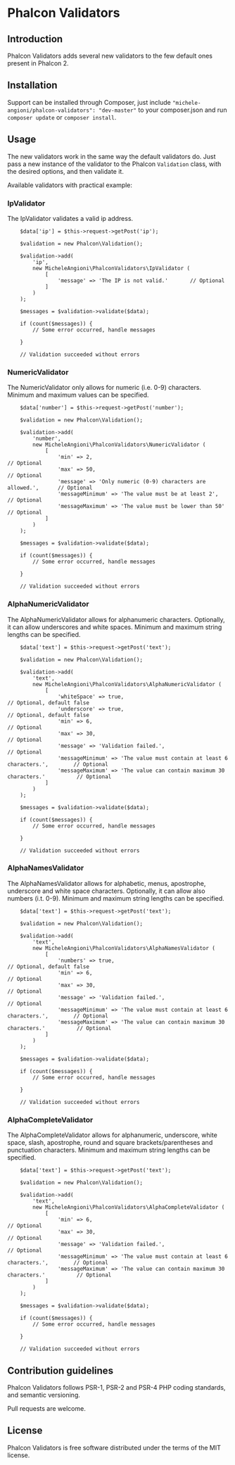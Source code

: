 # Phalcon Validators

## Introduction

Phalcon Validators adds several new validators to the few default ones present in Phalcon 2.
 
## Installation

Support can be installed through Composer, just include `"michele-angioni/phalcon-validators": "dev-master"` to your composer.json and run `composer update` or `composer install`.

## Usage

The new validators work in the same way the default validators do. 
Just pass a new instance of the validator to the Phalcon `Validation` class, with the desired options, and then validate it.
 
Available validators with practical example:

### IpValidator

The IpValidator validates a valid ip address.

        $data['ip'] = $this->request->getPost('ip');

        $validation = new Phalcon\Validation();

        $validation->add(
            'ip',
            new MicheleAngioni\PhalconValidators\IpValidator (
                [
                    'message' => 'The IP is not valid.'       // Optional
                ]
            )
        );

        $messages = $validation->validate($data);

        if (count($messages)) {
            // Some error occurred, handle messages
            
        }
        
        // Validation succeeded without errors

### NumericValidator

The NumericValidator only allows for numeric (i.e. 0-9) characters.
Minimum and maximum values can be specified.

        $data['number'] = $this->request->getPost('number');

        $validation = new Phalcon\Validation();

        $validation->add(
            'number',
            new MicheleAngioni\PhalconValidators\NumericValidator (
                [
                    'min' => 2,                                                     // Optional
                    'max' => 50,                                                    // Optional     
                    'message' => 'Only numeric (0-9) characters are allowed.',      // Optional
                    'messageMinimum' => 'The value must be at least 2',             // Optional
                    'messageMaximum' => 'The value must be lower than 50'           // Optional
                ]
            )
        );

        $messages = $validation->validate($data);

        if (count($messages)) {
            // Some error occurred, handle messages
            
        }
        
        // Validation succeeded without errors
        
### AlphaNumericValidator

The AlphaNumericValidator allows for alphanumeric characters. Optionally, it can allow underscores and white spaces.
Minimum and maximum string lengths can be specified.

        $data['text'] = $this->request->getPost('text');

        $validation = new Phalcon\Validation();

        $validation->add(
            'text',
            new MicheleAngioni\PhalconValidators\AlphaNumericValidator (
                [
                    'whiteSpace' => true,                                                       // Optional, default false
                    'underscore' => true,                                                       // Optional, default false
                    'min' => 6,                                                                 // Optional
                    'max' => 30,                                                                // Optional     
                    'message' => 'Validation failed.',                                          // Optional
                    'messageMinimum' => 'The value must contain at least 6 characters.',        // Optional
                    'messageMaximum' => 'The value can contain maximum 30 characters.'          // Optional
                ]
            )
        );

        $messages = $validation->validate($data);

        if (count($messages)) {
            // Some error occurred, handle messages
            
        }
        
        // Validation succeeded without errors

### AlphaNamesValidator

The AlphaNamesValidator allows for alphabetic, menus, apostrophe, underscore and white space characters. 
Optionally, it can allow also numbers (i.t. 0-9).
Minimum and maximum string lengths can be specified.

        $data['text'] = $this->request->getPost('text');

        $validation = new Phalcon\Validation();

        $validation->add(
            'text',
            new MicheleAngioni\PhalconValidators\AlphaNamesValidator (
                [
                    'numbers' => true,                                                          // Optional, default false
                    'min' => 6,                                                                 // Optional
                    'max' => 30,                                                                // Optional     
                    'message' => 'Validation failed.',                                          // Optional
                    'messageMinimum' => 'The value must contain at least 6 characters.',        // Optional
                    'messageMaximum' => 'The value can contain maximum 30 characters.'          // Optional
                ]
            )
        );

        $messages = $validation->validate($data);

        if (count($messages)) {
            // Some error occurred, handle messages
            
        }
        
        // Validation succeeded without errors

### AlphaCompleteValidator

The AlphaCompleteValidator allows for alphanumeric, underscore, white space, slash, apostrophe, round and square brackets/parentheses and punctuation characters. 
Minimum and maximum string lengths can be specified.

        $data['text'] = $this->request->getPost('text');

        $validation = new Phalcon\Validation();

        $validation->add(
            'text',
            new MicheleAngioni\PhalconValidators\AlphaCompleteValidator (
                [
                    'min' => 6,                                                                 // Optional
                    'max' => 30,                                                                // Optional     
                    'message' => 'Validation failed.',                                          // Optional
                    'messageMinimum' => 'The value must contain at least 6 characters.',        // Optional
                    'messageMaximum' => 'The value can contain maximum 30 characters.'          // Optional
                ]
            )
        );

        $messages = $validation->validate($data);

        if (count($messages)) {
            // Some error occurred, handle messages
            
        }
        
        // Validation succeeded without errors
        
## Contribution guidelines

Phalcon Validators follows PSR-1, PSR-2 and PSR-4 PHP coding standards, and semantic versioning.

Pull requests are welcome.

## License

Phalcon Validators is free software distributed under the terms of the MIT license.
